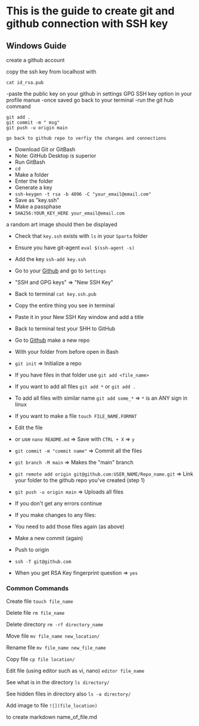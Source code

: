 # This is the guide to create git and github connection with SSH key
## Windows Guide
create a github account

copy the ssh key from localhost with
```
cat id_rsa.pub
```
-paste the public key on your github in settings GPG SSH key option in your profile manue
-once saved go back to your terminal
-run the git hub command
```
git add .
git commit -m " msg"
git push -u origin main
```
    go back to github repo to verfiy the changes and connections

- Download Git or GitBash
- Note: GitHub Desktop is superior
- Run GitBash
- `cd`
- Make a folder 
- Enter the folder
- Generate a key
- `ssh-keygen -t rsa -b 4096 -C "your_email@email.com"`
- Save as "key.ssh"
- Make a passphase
- `SHA256:YOUR_KEY_HERE your_email@email.com`

a random art image should then be displayed


- Check that `key.ssh` exists with `ls` in your `Sparta` folder
- Ensure you have git-agent `eval $(ssh-agent -s)`
- Add the key `ssh-add key.ssh`
- Go to your [Github](www.github.com) and go to `Settings`
- "SSH and GPG keys" => "New SSH Key"
- Back to terminal `cat key.ssh.pub`
- Copy the entire thing you see in terminal
- Paste it in your New SSH Key window and add a title
- Back to terminal test your SHH to GitHub

- Go to [Github](www.github.com) make a new repo
- With your folder from before open in Bash
- `git init` => Initialize a repo
- If you have files in that folder use `git add <file_name>`
- If you want to add all files `git add *` or `git add .`
- To add all files with similar name `git add some_*` => `*` is an ANY sign in linux
- If you want to make a file `touch FILE_NAME.FORMAT`
- Edit the file
- or use `nano README.md` => Save with `CTRL + X` => `y`
- `git commit -m "commit name"` => Commit all the files
- `git branch -M main` => Makes the "main" branch
- `git remote add origin git@github.com:USER_NAME/Repo_name.git` => Link your folder to the github repo you've created (step 1)
- `git push -u origin main` => Uploads all files
- If you don't get any errors continue
- If you make changes to any files:
- You need to add those files again (as above)
- Make a new commit (again)
- Push to origin
- `ssh -T git@github.com`
- When you get RSA Key fingerprint question => `yes`
### Common Commands
Create file 
`touch file_name`

Delete file
`rm file_name`

Delete directory
`rm -rf directory_name`

Move file
`mv file_name new_location/`

Rename file
`mv file_name new_file_name`

Copy file
`cp file location/`

Edit file (using editor such as vi, nano)
`editor file_name`

See what is in the directory
`ls directory/`

See hidden files in directory also
`ls -a directory/`

Add image to file
`![](file_location)`

to create markdown name_of_file.md
